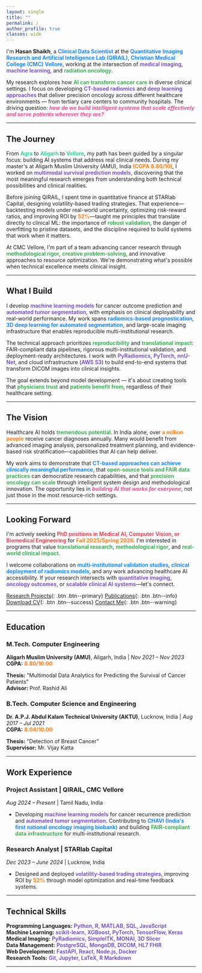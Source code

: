 ```yaml
---
layout: single
title: ""
permalink: /
author_profile: true
classes: wide
---
```


<style>
.important-text { color: #007bff; font-weight: 600; }
.collaboration-text { color: #dc3545; font-weight: 600; }
.highlight-box { 
  background: rgba(248, 249, 250, 0.95); 
  border-left: 4px solid #dc3545; 
  padding: 1rem; 
  margin: 1rem 0; 
  border-radius: 4px; 
}

/* Creative color highlighting */
.vision-text { 
  color: #28a745; 
  font-weight: 600; 
}
.tech-highlight { 
  color: #6f42c1; 
  font-weight: 600; 
}
.metric-highlight { 
  color: #fd7e14; 
  font-weight: 700; 
}
.location-text { 
  color: #20c997; 
  font-weight: 600; 
}
.question-highlight {
  color: #e83e8c;
  font-weight: 600;
  font-style: italic;
}

/* Vanta background - behind everything */
#vanta-bg {
  position: fixed;
  top: 0;
  left: 0;
  width: 100%;
  height: 100%;
  z-index: -1 !important;
}

/* Sidebar - highest priority */
.sidebar {
  position: relative;
  z-index: 100 !important;
  background: rgba(255, 255, 255, 0.95) !important;
  padding: 1rem !important;
  border-radius: 8px !important;
}

/* Main content area */
.page__inner-wrap {
  position: relative;
  z-index: 50 !important;
  background: rgba(255, 255, 255, 0.92) !important;
  padding: 2rem !important;
  border-radius: 8px !important;
}

/* Navigation and footer */
.masthead,
.page__footer {
  position: relative;
  z-index: 75 !important;
}

.page__content {
  font-size: 0.9rem;
  line-height: 1.5;
}
.page__content h2 {
  font-size: 1.4rem;
  color: #2c3e50;
}
.page__content h3 {
  font-size: 1.2rem;
}
</style>

<div id="vanta-bg"></div>

I'm **Hasan Shaikh**, a <span class="important-text">Clinical Data Scientist</span> at the <span class="important-text">Quantitative Imaging Research and Artificial Intelligence Lab (QIRAIL)</span>, <span class="important-text">Christian Medical College (CMC) Vellore</span>, working at the intersection of <span class="tech-highlight">medical imaging</span>, <span class="tech-highlight">machine learning</span>, and <span class="vision-text">radiation oncology</span>.

My research explores how <span class="vision-text">AI can transform cancer care</span> in diverse clinical settings. I focus on developing <span class="tech-highlight">CT-based radiomics</span> and <span class="tech-highlight">deep learning approaches</span> that deliver precision oncology across different healthcare environments — from tertiary care centers to community hospitals. The driving question: <span class="question-highlight">how do we build intelligent systems that scale effectively and serve patients wherever they are?</span>

---

## The Journey

From <span class="location-text">Agra</span> to <span class="location-text">Aligarh</span> to <span class="location-text">Vellore</span>, my path has been guided by a singular focus: building AI systems that address real clinical needs. During my master's at Aligarh Muslim University (AMU), India <span class="metric-highlight">(CGPA 8.80/10)</span>, I worked on <span class="tech-highlight">multimodal survival prediction models</span>, discovering that the most meaningful research emerges from understanding both technical possibilities and clinical realities.

Before joining QIRAIL, I spent time in quantitative finance at STARlab Capital, designing volatility-based trading strategies. That experience—backtesting models under real-world uncertainty, optimizing risk-reward ratios, and improving ROI by <span class="metric-highlight">52%</span>—taught me principles that translate directly to clinical ML: the importance of <span class="vision-text">robust validation</span>, the danger of overfitting to pristine datasets, and the discipline required to build systems that work when it matters.

At CMC Vellore, I'm part of a team advancing cancer research through <span class="vision-text">methodological rigor</span>, <span class="vision-text">creative problem-solving</span>, and innovative approaches to resource optimization. We're demonstrating what's possible when technical excellence meets clinical insight.

---

## What I Build

I develop <span class="tech-highlight">machine learning models</span> for cancer outcome prediction and <span class="tech-highlight">automated tumor segmentation</span>, with emphasis on clinical deployability and real-world performance. My work spans <span class="important-text">radiomics-based prognostication</span>, <span class="important-text">3D deep learning for automated segmentation</span>, and large-scale imaging infrastructure that enables reproducible multi-institutional research.

The technical approach prioritizes <span class="vision-text">reproducibility</span> and <span class="vision-text">translational impact</span>: FAIR-compliant data pipelines, rigorous multi-institutional validation, and deployment-ready architectures. I work with <span class="tech-highlight">PyRadiomics</span>, <span class="tech-highlight">PyTorch</span>, <span class="tech-highlight">nnU-Net</span>, and cloud infrastructure (<span class="tech-highlight">AWS S3</span>) to build end-to-end systems that transform DICOM images into clinical insights.

The goal extends beyond model development — it's about creating tools that <span class="vision-text">physicians trust</span> and <span class="vision-text">patients benefit from</span>, regardless of their healthcare setting.

---

## The Vision

Healthcare AI holds <span class="vision-text">tremendous potential</span>. In India alone, over <span class="metric-highlight">a million people</span> receive cancer diagnoses annually. Many would benefit from advanced imaging analysis, personalized treatment planning, and evidence-based risk stratification—capabilities that AI can help deliver.

My work aims to demonstrate that <span class="important-text">CT-based approaches can achieve clinically meaningful performance</span>, that <span class="vision-text">open-source tools and FAIR data practices</span> can democratize research capabilities, and that <span class="vision-text">precision oncology can scale</span> through intelligent system design and methodological innovation. The opportunity lies in <span class="question-highlight">building AI that works for everyone</span>, not just those in the most resource-rich settings.

---

## Looking Forward

I'm actively seeking <span class="collaboration-text">PhD positions in Medical AI, Computer Vision, or Biomedical Engineering</span> for <span class="metric-highlight">Fall 2025/Spring 2026</span>. I'm interested in programs that value <span class="vision-text">translational research</span>, <span class="vision-text">methodological rigor</span>, and <span class="vision-text">real-world clinical impact</span>.

I welcome collaborations on <span class="important-text">multi-institutional validation studies</span>, <span class="important-text">clinical deployment of radiomics models</span>, and any work advancing healthcare AI accessibility. If your research intersects with <span class="tech-highlight">quantitative imaging</span>, <span class="tech-highlight">oncology outcomes</span>, or <span class="tech-highlight">scalable clinical AI systems</span>—let's connect.

[Research Projects](/portfolio/){: .btn .btn--primary} [Publications](/publications/){: .btn .btn--info} [Download CV](/files/CV_Hasan_Shaikh.pdf){: .btn .btn--success} [Contact Me](/contact/){: .btn .btn--warning}

---

## Education

### M.Tech. Computer Engineering
**Aligarh Muslim University (AMU)**, Aligarh, India | *Nov 2021 – Nov 2023*  
**CGPA:** <span class="metric-highlight">8.80/10.00</span>

**Thesis:** "Multimodal Data Analytics for Predicting the Survival of Cancer Patients"  
**Advisor:** Prof. Rashid Ali

### B.Tech. Computer Science and Engineering  
**Dr. A.P.J. Abdul Kalam Technical University (AKTU)**, Lucknow, India | *Aug 2017 – Jul 2021*  
**CGPA:** <span class="metric-highlight">8.04/10.00</span>

**Thesis:** "Detection of Breast Cancer"  
**Supervisor:** Mr. Vijay Katta

---

## Work Experience

### Project Assistant | QIRAIL, CMC Vellore
*Aug 2024 – Present* | Tamil Nadu, India

- Developing <span class="tech-highlight">machine learning models</span> for cancer recurrence prediction and <span class="tech-highlight">automated tumor segmentation</span>. Contributing to <span class="important-text">CHAVI (India's first national oncology imaging biobank)</span> and building <span class="vision-text">FAIR-compliant data infrastructure</span> for multi-institutional research.

### Research Analyst | STARlab Capital
*Dec 2023 – June 2024* | Lucknow, India

- Designed and deployed <span class="tech-highlight">volatility-based trading strategies</span>, improving ROI by <span class="metric-highlight">52%</span> through model optimization and real-time feedback systems.

---

## Technical Skills

**Programming Languages:** <span class="tech-highlight">Python, R, MATLAB, SQL, JavaScript</span>  
**Machine Learning:** <span class="tech-highlight">scikit-learn, XGBoost, PyTorch, TensorFlow, Keras</span>  
**Medical Imaging:** <span class="tech-highlight">PyRadiomics, SimpleITK, MONAI, 3D Slicer</span>  
**Data Management:** <span class="tech-highlight">PostgreSQL, MongoDB, DICOM, HL7 FHIR</span>  
**Web Development:** <span class="tech-highlight">FastAPI, React, Node.js, Docker</span>  
**Research Tools:** <span class="tech-highlight">Git, Jupyter, LaTeX, R Markdown</span>

---

<script src="https://cdnjs.cloudflare.com/ajax/libs/three.js/r134/three.min.js"></script>
<script src="https://cdn.jsdelivr.net/npm/vanta@latest/dist/vanta.birds.min.js"></script>
<script>
VANTA.BIRDS({
  el: "#vanta-bg",
  mouseControls: true,
  touchControls: true,
  gyroControls: false,
  minHeight: 200.00,
  minWidth: 200.00,
  scale: 1.00,
  scaleMobile: 1.00,
  backgroundColor: 0xfaefe9,
  color1: 0x306e91,
  color2: 0xafb4cf,
  colorMode: "lerp",
  birdSize: 0.80,
  wingSpan: 20.00,
  speedLimit: 3.00,
  separation: 45.00,
  alignment: 25.00,
  cohesion: 82.00,
  quantity: 2.00
})
</script>
